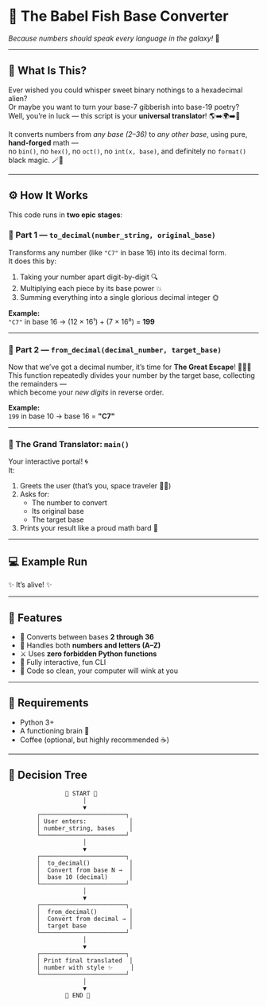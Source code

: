 # 🐠 **The Babel Fish Base Converter**
*Because numbers should speak every language in the galaxy!* 🌠  

---

## 💫 What Is This?

Ever wished you could whisper sweet binary nothings to a hexadecimal alien?  
Or maybe you want to turn your base-7 gibberish into base-19 poetry?  
Well, you’re in luck — this script is your **universal translator**! 🌎➡️🌍➡️🌌  

It converts numbers from *any base (2–36)* to *any other base*, using pure, **hand-forged** math —  
no `bin()`, no `hex()`, no `oct()`, no `int(x, base)`, and definitely no `format()` black magic. 🪄🚫  

---

## ⚙️ How It Works

This code runs in **two epic stages**:

### 🧩 Part 1 — `to_decimal(number_string, original_base)`
Transforms any number (like `"C7"` in base 16) into its decimal form.  
It does this by:  
1. Taking your number apart digit-by-digit 🔍  
2. Multiplying each piece by its base power 💥  
3. Summing everything into a single glorious decimal integer 🌞  

**Example:**  
`"C7"` in base 16 → (12 × 16¹) + (7 × 16⁰) = **199**

---

### 🔁 Part 2 — `from_decimal(decimal_number, target_base)`
Now that we’ve got a decimal number, it’s time for **The Great Escape**! 🏃‍♂️💨  
This function repeatedly divides your number by the target base, collecting the remainders —  
which become your *new digits* in reverse order.  

**Example:**  
`199` in base 10 → base 16 = **"C7"**

---

### 🧠 The Grand Translator: `main()`
Your interactive portal! 🌀  
It:
1. Greets the user (that’s you, space traveler 👩‍🚀)
2. Asks for:
   - The number to convert
   - Its original base
   - The target base
3. Prints your result like a proud math bard 🎤

---

## 💻 Example Run


✨ It’s alive! ✨  

---

## 🚀 Features

- 🧮 Converts between bases **2 through 36**
- 🔢 Handles both **numbers and letters (A–Z)**
- ⚔️ Uses **zero forbidden Python functions**
- 💬 Fully interactive, fun CLI
- 👀 Code so clean, your computer will wink at you

---

## 🧱 Requirements

- Python 3+
- A functioning brain 🧠  
- Coffee (optional, but highly recommended ☕)

---

## 🧭 Decision Tree

```text
                🌌 START 🌌
                     │
                     ▼
        ┌────────────────────────┐
        │ User enters:            │
        │ number_string, bases    │
        └────────────────────────┘
                     │
                     ▼
        ┌────────────────────────┐
        │  to_decimal()           │
        │  Convert from base N →  │
        │  base 10 (decimal)      │
        └────────────────────────┘
                     │
                     ▼
        ┌────────────────────────┐
        │  from_decimal()         │
        │  Convert from decimal → │
        │  target base            │
        └────────────────────────┘
                     │
                     ▼
        ┌────────────────────────┐
        │ Print final translated  │
        │ number with style ✨     │
        └────────────────────────┘
                     │
                     ▼
                🐠 END 🐠

